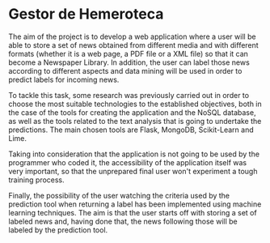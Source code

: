 # Gestor de Hemeroteca

The aim of the project is to develop a web application where a user will be able to store a set of news obtained from different media and with different formats (whether it is a web page, a PDF file or a XML file) so that it can become a Newspaper Library. In addition, the user can label those news according to different aspects and data mining will be used in order to predict labels for incoming news.

To tackle this task, some research was previously carried out in order to choose the most suitable technologies to the established objectives, both in the case of the tools for creating the application and the NoSQL database, as well as the tools related to the text analysis that is going to undertake the predictions. The main chosen tools are Flask, MongoDB, Scikit-Learn and Lime.

Taking into consideration that the application is not going to be used by the programmer who coded it, the accessibility of the application itself was very important, so that the unprepared final user won't experiment a tough training process.

Finally, the possibility of the user watching the criteria used by the prediction tool when returning a label has been implemented using machine learning techniques. The aim is that the user starts off with storing a set of labeled news and, having done that, the news following those will be labeled by the prediction tool.
